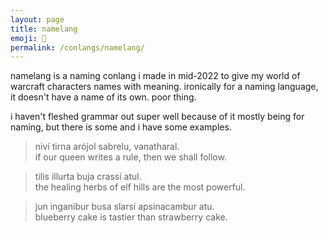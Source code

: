 ```yaml
---
layout: page
title: namelang
emoji: 🎤
permalink: /conlangs/namelang/
---
```

namelang is a naming conlang i made in mid-2022 to give my world of warcraft characters names with meaning. ironically for a naming language, it doesn't have a name of its own. poor thing.

i haven't fleshed grammar out super well because of it mostly being for naming, but there is some and i have some examples.

>niví tirna arójol sabrelu, vanatharal.<br>
>if our queen writes a rule, then we shall follow.

>tilis illurta buja crassí atul.<br>
>the healing herbs of elf hills are the most powerful.

>jun inganibur busa slarsí apsinacambur atu.<br>
>blueberry cake is tastier than strawberry cake.